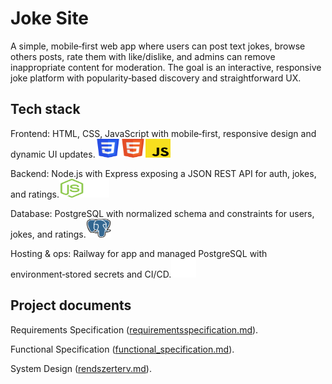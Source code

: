 # Joke Site



A simple, mobile‑first web app where users can post text jokes, browse others posts, rate them with like/dislike, and admins can remove inappropriate content for moderation. The goal is an interactive, responsive joke platform with popularity‑based discovery and straightforward UX.

## Tech stack

Frontend: HTML, CSS, JavaScript with mobile‑first, responsive design and dynamic UI updates.<img src="Docs/Images/css.svg" alt="Diagram" width="40" height="30"><img src="Docs/Images/html.svg" alt="Diagram" width="40" height="30"><img src="Docs/Images/js.svg" alt="Diagram" width="40" height="30">

Backend: Node.js with Express exposing a JSON REST API for auth, jokes, and ratings.<img src="Docs/Images/node.svg" alt="Diagram" width="40" height="30"><img src="Docs/Images/expres.svg" alt="Diagram" width="40" height="30">

Database: PostgreSQL with normalized schema and constraints for users, jokes, and ratings.<img src="Docs/Images/postgresql.svg" alt="Diagram" width="40" height="30">


Hosting & ops: Railway for app and managed PostgreSQL with environment‑stored secrets and CI/CD.<img src="Docs/Images/railway.svg" alt="Diagram" width="40" height="30">

## Project documents

Requirements Specification ([requirementsspecification.md](Docs/requirements_specification.md)).

Functional Specification ([functional_specification.md](Docs/functional_specification.md)).

System Design ([rendszerterv.md](Docs/system_design.md)).



